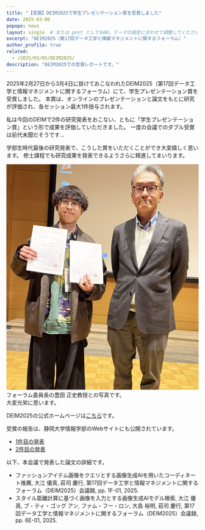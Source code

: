 ```yaml
---
title: "【受賞】DEIM2025で学生プレゼンテーション賞を受賞しました"
date: 2025-03-06
popopo: news
layout: single  # または post としてもOK。テーマの設定に合わせて調整してください。
excerpt: "DEIM2025（第17回データ工学と情報マネジメントに関するフォーラム）"
author_profile: true
related:
  - /2025/03/05/DEIM2025/
description: "DEIM2025での受賞レポートです。"
---
```


2025年2月27日から3月4日に掛けておこなわれたDEIM2025（第17回データ工学と情報マネジメントに関するフォーラム）にて、学生プレゼンテーション賞を受賞しました。
本賞は、オンラインのプレゼンテーションと論文をもとに研究が評価され、各セッション最大1件授与されます。

私は今回のDEIMで2件の研究発表をおこない、ともに「学生プレゼンテーション賞」という形で成果を評価していただきました。
一度の会議でのダブル受賞は前代未聞だそうです...

学部生時代最後の研究発表で、こうした賞をいただくことができ大変嬉しく思います。
修士課程でも研究成果を発表できるようさらに精進してまいります。

![一件目のポスター発表の様子](/assets/img/posts/20250306/DEIM2025Award_1.jpg)
フォーラム委員長の豊田 正史教授との写真です。  
大変光栄に思います。

DEIM2025の公式ホームページは[こちら](https://pub.confit.atlas.jp/ja/event/deim2025/content/awards)です。

受賞の報告は、静岡大学情報学部のWebサイトにも公開されています。  
* [1件目の発表](https://www.inf.shizuoka.ac.jp/news/3910/)
* [2件目の発表](https://www.inf.shizuoka.ac.jp/news/3885/)

以下、本会議で発表した論文の詳細です。
* ファッションアイテム画像をクエリとする画像生成AIを用いたコーディネート推薦, 大江 優真, 莊司 慶行, 第17回データ工学と情報マネジメントに関するフォーラム（DEIM2025）会議録, pp. 1F-01, 2025.
* スタイル距離計算に基づく画像を入力とする画像生成AIモデル検索, 大江 優真, ブ・ティ・ゴッグ アン, ファム・フー・ロン, 大島 裕明, 莊司 慶行, 第17回データ工学と情報マネジメントに関するフォーラム（DEIM2025）会議録, pp. 6E-01, 2025.